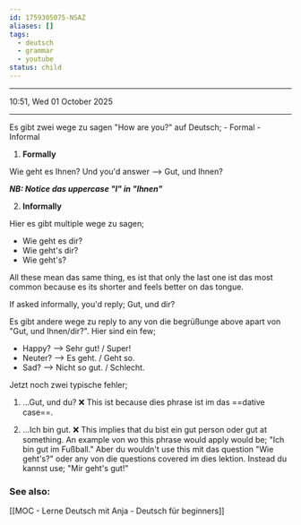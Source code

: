 ```yaml
---
id: 1759305075-NSAZ
aliases: []
tags:
  - deutsch
  - grammar
  - youtube
status: child
---
```


---

10:51, Wed 01 October 2025

---

Es gibt zwei wege zu sagen "How are you?" auf Deutsch; - Formal - Informal

1. **Formally**

Wie geht es Ihnen?
Und you'd answer --> Gut, und Ihnen?

**_NB: Notice das uppercase "I" in "Ihnen"_**

2. **Informally**

Hier es gibt multiple wege zu sagen;

- Wie geht es dir?
- Wie geht's dir?
- Wie geht's?

All these mean das same thing, es ist that only the last one ist das most common
because es its shorter and feels better on das tongue.

If asked informally, you'd reply;
Gut, und dir?

Es gibt andere wege zu reply to any von die begrüßunge above apart von "Gut, und
Ihnen/dir?". Hier sind ein few;

- Happy? --> Sehr gut! / Super!
- Neuter? --> Es geht. / Geht so.
- Sad? --> Nicht so gut. / Schlecht.

Jetzt noch zwei typische fehler;

1. ...Gut, und du? ❌
   This ist because dies phrase ist im das ==dative case==.

2. ...Ich bin gut. ❌
   This implies that du bist ein gut person oder gut at something. An example
   von wo this phrase would apply would be;
   "Ich bin gut im Fußball."
   Aber du wouldn't use this mit das question "Wie geht's?" oder any von die
   questions covered im dies lektion. Instead du kannst use;
   "Mir geht's gut!"

### See also:

[[MOC - Lerne Deutsch mit Anja - Deutsch für beginners]]
